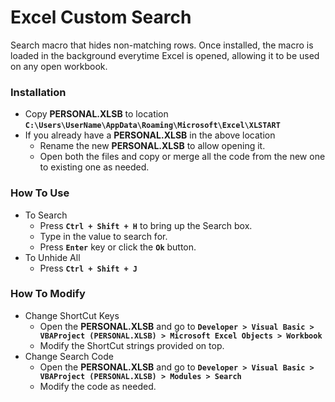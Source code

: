 # Excel Custom Search
Search macro that hides non-matching rows. Once installed, the macro is loaded in the background everytime Excel is opened, allowing it to be used on any open workbook. 

### Installation
* Copy **PERSONAL.XLSB** to location **`C:\Users\UserName\AppData\Roaming\Microsoft\Excel\XLSTART`**
* If you already have a **PERSONAL.XLSB** in the above location
	* Rename the new **PERSONAL.XLSB** to allow opening it.
	* Open both the files and copy or merge all the code from the new one to existing one as needed.

### How To Use
* To Search
	* Press **`Ctrl + Shift + H`** to bring up the Search box.
	* Type in the value to search for.
	* Press **`Enter`** key or click the **`Ok`** button.
* To Unhide All
	* Press **`Ctrl + Shift + J`**

### How To Modify
* Change ShortCut Keys
	* Open the **PERSONAL.XLSB** and go to **`Developer > Visual Basic > VBAProject (PERSONAL.XLSB) > Microsoft Excel Objects > Workbook`**
	* Modify the ShortCut strings provided on top.
* Change Search Code
	* Open the **PERSONAL.XLSB** and go to **`Developer > Visual Basic > VBAProject (PERSONAL.XLSB) > Modules > Search`**
	* Modify the code as needed.
